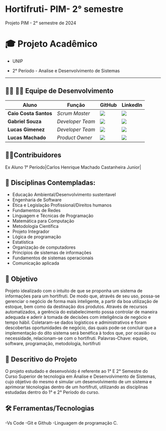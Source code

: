 # Hortifruti- PIM- 2° semestre
Projeto PIM - 2° semestre de 2024


# 🎓 Projeto Acadêmico
* UNIP

* 2° Período - Analise e Desenvolvimento de Sistemas

-----------------------------------------------------------------------------------------------------------------------------------------------------------




## 👨‍💻 👩‍💻 Equipe de Desenvolvimento

| Aluno            | Função           | GitHub                                                         | LinkedIn                                              |
| ---------------- | ---------------- | -------------------------------------------------------------- | ----------------------------------------------------- |
|__Caio Costa Santos__   | *Scrum Master*  | [![](https://bit.ly/3f9Xo0P)](https://github.com/Caio-eng-gif)| [![](https://bit.ly/2P1ZogM)](https://www.linkedin.com/in/caio-costa-santos-7a7277195/) |
|__Gabriel Souza__  | *Developer Team* | [![](https://bit.ly/3f9Xo0P)](https://github.com/GABRIELWCS)  | [![](https://bit.ly/2P1ZogM)](https://www.linkedin.com/in/gabriel-souza-553224247/) |
|__Lucas Gimenez__ | *Developer Team* | [![](https://bit.ly/3f9Xo0P)](https://github.com/Lucasmsg97)  | [![](https://bit.ly/2P1ZogM)](https://www.linkedin.com/in/lucas-gimenez-360b0310a/) |
|__Lucas Machado__| *Product Owner* | [![](https://bit.ly/3f9Xo0P)](https://github.com/LucasMachado12) | [![](https://bit.ly/2P1ZogM)](https://www.linkedin.com/in/lucas-machado-31510b32a/) |


## 👨‍💻Contribuidores

Ex Aluno 1° Período|Carlos Henrique Machado Castanheira Junior|




## 📒 Disciplinas Contempladas:

- Educação Ambiental/Desenvolvimento sustentavel
- Engenharia de Software
- Ética e Legislação Profissional/Direitos humanos
- Fundamentos de Redes
- Linguagem e Técnicas de Programação
- Matemática para Computação
- Metodologia Científica
- Projeto Integrador
- Lógica de programação
- Estatística
- Organização de computadores
- Principios de sistemas de informações
- Fundamentos de sistemas operacionais
- Comunicação aplicada
  

## 🎯 Objetivo

  Projeto idealizado com o intuito de que se proponha um sistema de informações para um hortifruti. De modo que, através de seu uso, possa-se gerenciar o negócio de forma mais inteligente, a partir da boa utilização de estoque, bem como da destinação dos produtos. Através de recursos automatizados, a gerência do estabelecimento possa controlar de maneira adequada e aderir à tomada de decisões com inteligência de negócio e tempo hábil.
Coletaram-se dados logísticos e administrativos e foram descobertas oportunidades de negócio, das quais pode-se concluir que a implementação do dito sistema será benéfica à todos que, por ocasião ou necessidade, relacionam-se com o hortifruti.
Palavras-Chave: equipe, software, programação, metodologia, hortifruti


## 💬 Descritivo do Projeto

  O projeto estudado e desenvolvido é referente ao 1° E 2° Semestre do Curso Superior de tecnologia em Ánalise e Desenvolvimento de Sistemas, cujo objetivo do mesmo é simular um desenvolvimento de um sistema e aprimorar técnologias dentro de um hortifruti, utilizando as disciplinas estudadas dentro do 1° e 2° Período do curso.



## 🛠️ Ferramentas/Tecnologias

-Vs Code
-Git e Github
-Linguagem de programação C.


